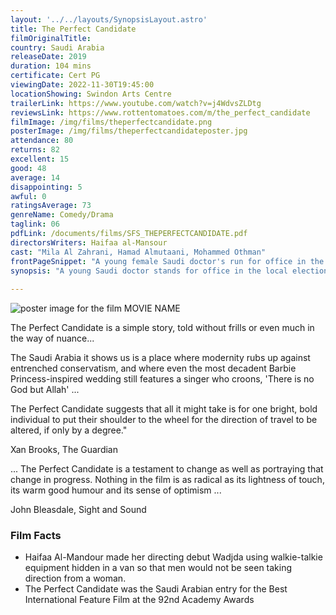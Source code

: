 ```yaml
---
layout: '../../layouts/SynopsisLayout.astro'
title: The Perfect Candidate
filmOriginalTitle:
country: Saudi Arabia
releaseDate: 2019
duration: 104 mins
certificate: Cert PG
viewingDate: 2022-11-30T19:45:00
locationShowing: Swindon Arts Centre
trailerLink: https://www.youtube.com/watch?v=j4WdvsZLDtg
reviewsLink: https://www.rottentomatoes.com/m/the_perfect_candidate
filmImage: /img/films/theperfectcandidate.png
posterImage: /img/films/theperfectcandidateposter.jpg
attendance: 80
returns: 82
excellent: 15
good: 48
average: 14
disappointing: 5
awful: 0
ratingsAverage: 73
genreName: Comedy/Drama
taglink: 06
pdfLink: /documents/films/SFS_THEPERFECTCANDIDATE.pdf
directorsWriters: Haifaa al-Mansour
cast: "Mila Al Zahrani, Hamad Almutaani, Mohammed Othman"
frontPageSnippet: "A young female Saudi doctor's run for office in the local city elections forces her family and community to accept their town's first female candidate."
synopsis: "A young Saudi doctor stands for office in the local elections.  This causes consternation in her family and community as they struggle to accept their town's first female candidate."
            
---
```


![poster image for the film MOVIE NAME](/img/films/theperfectcandidate.png "poster image for the film MOVIE NAME")

The Perfect Candidate is a simple story, told without frills or even much in the way of nuance...

The Saudi Arabia it shows us is a place where modernity rubs up against entrenched conservatism, and where even the most decadent Barbie Princess-inspired wedding still features a singer who croons, 'There is no God but Allah' ...

The Perfect Candidate suggests that all it might take is for one bright, bold individual to put their shoulder to the wheel for the direction of travel to be altered, if only by a degree."

<div class="review__author review__author--review1">
Xan Brooks, The Guardian
</div>

... The Perfect Candidate is a testament to change as well as portraying that change in progress.  Nothing in the film is as radical as its lightness of touch, its warm good humour and its sense of optimism ...

<div class="review__author">
John Bleasdale, Sight and Sound
</div>

### Film Facts

* Haifaa Al-Mandour made her directing debut Wadjda using walkie-talkie equipment hidden in a van so that men would not be seen taking direction from a woman.
* The Perfect Candidate was the Saudi Arabian entry for the Best International Feature Film at the 92nd Academy Awards